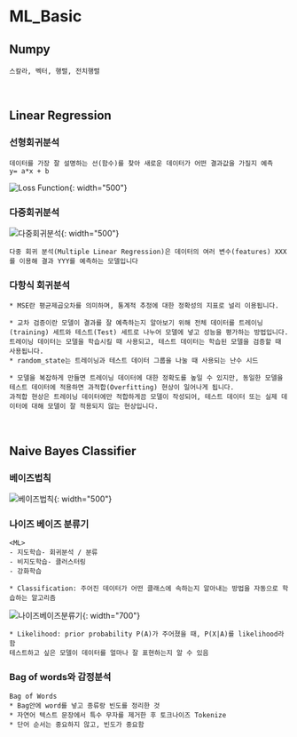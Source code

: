 # ML_Basic

## Numpy
```
스칼라, 벡터, 행렬, 전치행렬
```
<br>

## Linear Regression

### 선형회귀분석
```
데이터를 가장 잘 설명하는 선(함수)를 찾아 새로운 데이터가 어떤 결과값을 가질지 예측
y= a*x + b
```
![Loss Function](https://uiuidev.com/static/036fba17ca53cf66530612c426bd625a/c1b63/loss.png){: width="500"}
### 다중회귀분석
![다중회귀분석](https://uiuidev.com/static/6f2534c3474fd2d4ef0192721c3287f9/c1b63/multi_loss.png){: width="500"}
```
다중 회귀 분석(Multiple Linear Regression)은 데이터의 여러 변수(features) XXX를 이용해 결과 YYY를 예측하는 모델입니다
```
### 다항식 회귀분석
```
* MSE란 평균제곱오차를 의미하며, 통계적 추정에 대한 정확성의 지표로 널리 이용됩니다.

* 교차 검증이란 모델이 결과를 잘 예측하는지 알아보기 위해 전체 데이터를 트레이닝(training) 세트와 테스트(Test) 세트로 나누어 모델에 넣고 성능을 평가하는 방법입니다. 트레이닝 데이터는 모델을 학습시킬 때 사용되고, 테스트 데이터는 학습된 모델을 검증할 때 사용됩니다.
* random_state는 트레이닝과 테스트 데이터 그룹을 나눌 때 사용되는 난수 시드

* 모델을 복잡하게 만들면 트레이닝 데이터에 대한 정확도를 높일 수 있지만, 동일한 모델을 테스트 데이터에 적용하면 과적합(Overfitting) 현상이 일어나게 됩니다.
과적합 현상은 트레이닝 데이터에만 적합하게끔 모델이 작성되어, 테스트 데이터 또는 실제 데이터에 대해 모델이 잘 적용되지 않는 현상입니다.
```
<br>

## Naive Bayes Classifier

### 베이즈법칙 
![베이즈법칙](https://uiuidev.com/static/62c9252a353fc6000c812847cc37e80a/c1b63/base.png){: width="500"}

### 나이즈 베이즈 분류기
```
<ML> 
- 지도학습- 회귀분석 / 분류
- 비지도학습- 클러스터링
- 강화학습

* Classification: 주어진 데이터가 어떤 클래스에 속하는지 알아내는 방법을 자동으로 학습하는 알고리즘
```
![나이즈베이즈분류기](https://uiuidev.com/static/20a928b8e6e86aaa5f60da8689cb3f31/3e096/naivebayes.png){: width="700"}
```
* Likelihood: prior probability P(A)가 주어졌을 때, P(X|A)를 likelihood라 함
테스트하고 싶은 모델이 데이터를 얼마나 잘 표현하는지 알 수 있음
```

### Bag of words와 감정분석
```
Bag of Words
* Bag안에 word를 넣고 종류랑 빈도를 정리한 것
* 자연어 텍스트 문장에서 특수 무자를 제거한 후 토크나이즈 Tokenize
* 단어 순서는 중요하지 않고, 빈도가 중요함
```